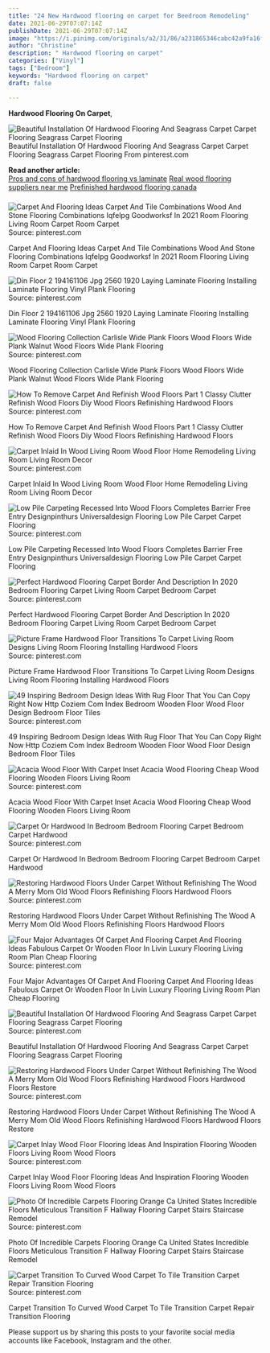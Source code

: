 ```yaml
---
title: "24 New Hardwood flooring on carpet for Beedroom Remodeling"
date: 2021-06-29T07:07:14Z
publishDate: 2021-06-29T07:07:14Z
image: "https://i.pinimg.com/originals/a2/31/86/a231865346cabc42a9fa16fd38dc0bb9.jpg"
author: "Christine"
description: " Hardwood flooring on carpet"
categories: ["Vinyl"]
tags: ["Bedroom"]
keywords: "Hardwood flooring on carpet"
draft: false

---
```

<!-- Head tag Code -->
**Hardwood Flooring On Carpet**, 

![Beautiful Installation Of Hardwood Flooring And Seagrass Carpet Carpet Flooring Seagrass Carpet Flooring](https://i.pinimg.com/originals/49/1b/cf/491bcfdea4150da5b64a307daccf3b41.jpg "Beautiful Installation Of Hardwood Flooring And Seagrass Carpet Carpet Flooring Seagrass Carpet Flooring")
Beautiful Installation Of Hardwood Flooring And Seagrass Carpet Carpet Flooring Seagrass Carpet Flooring From pinterest.com

**Read another article:**  
[Pros and cons of hardwood flooring vs laminate](/pros-and-cons-of-hardwood-flooring-vs-laminate/)
[Real wood flooring suppliers near me](/real-wood-flooring-suppliers-near-me/)
[Prefinished hardwood flooring canada](/prefinished-hardwood-flooring-canada/)




### 

 


![Carpet And Flooring Ideas Carpet And Tile Combinations Wood And Stone Flooring Combinations Iqfelpg Goodworksf In 2021 Room Flooring Living Room Carpet Room Carpet](https://i.pinimg.com/564x/d8/f7/60/d8f7603839573fc21f9feb77f5268dc4.jpg "Carpet And Flooring Ideas Carpet And Tile Combinations Wood And Stone Flooring Combinations Iqfelpg Goodworksf In 2021 Room Flooring Living Room Carpet Room Carpet")
Source: pinterest.com

Carpet And Flooring Ideas Carpet And Tile Combinations Wood And Stone Flooring Combinations Iqfelpg Goodworksf In 2021 Room Flooring Living Room Carpet Room Carpet  

![Din Floor 2 194161106 Jpg 2560 1920 Laying Laminate Flooring Installing Laminate Flooring Vinyl Plank Flooring](https://i.pinimg.com/originals/67/1f/06/671f06a776fd2f5f9ba25f06811f62a3.jpg "Din Floor 2 194161106 Jpg 2560 1920 Laying Laminate Flooring Installing Laminate Flooring Vinyl Plank Flooring")
Source: pinterest.com

Din Floor 2 194161106 Jpg 2560 1920 Laying Laminate Flooring Installing Laminate Flooring Vinyl Plank Flooring  

![Wood Flooring Collection Carlisle Wide Plank Floors Wood Floors Wide Plank Walnut Wood Floors Wide Plank Flooring](https://i.pinimg.com/474x/34/70/8f/34708f6efb2f6caef7b75faa03f8210a--solid-wood-flooring-wide-plank-flooring.jpg "Wood Flooring Collection Carlisle Wide Plank Floors Wood Floors Wide Plank Walnut Wood Floors Wide Plank Flooring")
Source: pinterest.com

Wood Flooring Collection Carlisle Wide Plank Floors Wood Floors Wide Plank Walnut Wood Floors Wide Plank Flooring  

![How To Remove Carpet And Refinish Wood Floors Part 1 Classy Clutter Refinish Wood Floors Diy Wood Floors Refinishing Hardwood Floors](https://i.pinimg.com/originals/32/41/d4/3241d4e087a26123044963f9c244b7a9.jpg "How To Remove Carpet And Refinish Wood Floors Part 1 Classy Clutter Refinish Wood Floors Diy Wood Floors Refinishing Hardwood Floors")
Source: pinterest.com

How To Remove Carpet And Refinish Wood Floors Part 1 Classy Clutter Refinish Wood Floors Diy Wood Floors Refinishing Hardwood Floors  

![Carpet Inlaid In Wood Living Room Wood Floor Home Remodeling Living Room Living Room Decor](https://i.pinimg.com/originals/13/93/ac/1393ac434f9028d0890ce71d98bbe140.jpg "Carpet Inlaid In Wood Living Room Wood Floor Home Remodeling Living Room Living Room Decor")
Source: pinterest.com

Carpet Inlaid In Wood Living Room Wood Floor Home Remodeling Living Room Living Room Decor  

![Low Pile Carpeting Recessed Into Wood Floors Completes Barrier Free Entry Designpinthurs Universaldesign Flooring Low Pile Carpet Carpet Flooring](https://i.pinimg.com/736x/2d/76/33/2d763305d927522d855998b2cf462acc--rustic-floors-carpet-flooring.jpg "Low Pile Carpeting Recessed Into Wood Floors Completes Barrier Free Entry Designpinthurs Universaldesign Flooring Low Pile Carpet Carpet Flooring")
Source: pinterest.com

Low Pile Carpeting Recessed Into Wood Floors Completes Barrier Free Entry Designpinthurs Universaldesign Flooring Low Pile Carpet Carpet Flooring  

![Perfect Hardwood Flooring Carpet Border And Description In 2020 Bedroom Flooring Carpet Living Room Carpet Bedroom Carpet](https://i.pinimg.com/originals/26/ee/3f/26ee3ff0bfd2f378c9d7697ca04a489a.jpg "Perfect Hardwood Flooring Carpet Border And Description In 2020 Bedroom Flooring Carpet Living Room Carpet Bedroom Carpet")
Source: pinterest.com

Perfect Hardwood Flooring Carpet Border And Description In 2020 Bedroom Flooring Carpet Living Room Carpet Bedroom Carpet  

![Picture Frame Hardwood Floor Transitions To Carpet Living Room Designs Living Room Flooring Installing Hardwood Floors](https://i.pinimg.com/originals/ea/e1/a3/eae1a3fff418b5c6664276737d6b46b6.jpg "Picture Frame Hardwood Floor Transitions To Carpet Living Room Designs Living Room Flooring Installing Hardwood Floors")
Source: pinterest.com

Picture Frame Hardwood Floor Transitions To Carpet Living Room Designs Living Room Flooring Installing Hardwood Floors  

![49 Inspiring Bedroom Design Ideas With Rug Floor That You Can Copy Right Now Http Coziem Com Index Bedroom Wooden Floor Wood Floor Design Bedroom Floor Tiles](https://i.pinimg.com/736x/cd/c3/9e/cdc39ef640c636391212b1532e04d9ab.jpg "49 Inspiring Bedroom Design Ideas With Rug Floor That You Can Copy Right Now Http Coziem Com Index Bedroom Wooden Floor Wood Floor Design Bedroom Floor Tiles")
Source: pinterest.com

49 Inspiring Bedroom Design Ideas With Rug Floor That You Can Copy Right Now Http Coziem Com Index Bedroom Wooden Floor Wood Floor Design Bedroom Floor Tiles  

![Acacia Wood Floor With Carpet Inset Acacia Wood Flooring Cheap Wood Flooring Wooden Floors Living Room](https://i.pinimg.com/originals/51/82/66/518266e7f23d7c21e9144b268ee05ba2.jpg "Acacia Wood Floor With Carpet Inset Acacia Wood Flooring Cheap Wood Flooring Wooden Floors Living Room")
Source: pinterest.com

Acacia Wood Floor With Carpet Inset Acacia Wood Flooring Cheap Wood Flooring Wooden Floors Living Room  

![Carpet Or Hardwood In Bedroom Bedroom Flooring Carpet Bedroom Carpet Hardwood](https://i.pinimg.com/originals/26/5e/dd/265edd6052196f8327440a0e63f10ac9.jpg "Carpet Or Hardwood In Bedroom Bedroom Flooring Carpet Bedroom Carpet Hardwood")
Source: pinterest.com

Carpet Or Hardwood In Bedroom Bedroom Flooring Carpet Bedroom Carpet Hardwood  

![Restoring Hardwood Floors Under Carpet Without Refinishing The Wood A Merry Mom Old Wood Floors Refinishing Floors Hardwood Floors](https://i.pinimg.com/originals/3d/d4/98/3dd49891a876472fb590c5825905c120.jpg "Restoring Hardwood Floors Under Carpet Without Refinishing The Wood A Merry Mom Old Wood Floors Refinishing Floors Hardwood Floors")
Source: pinterest.com

Restoring Hardwood Floors Under Carpet Without Refinishing The Wood A Merry Mom Old Wood Floors Refinishing Floors Hardwood Floors  

![Four Major Advantages Of Carpet And Flooring Carpet And Flooring Ideas Fabulous Carpet Or Wooden Floor In Livin Luxury Flooring Living Room Plan Cheap Flooring](https://i.pinimg.com/originals/6c/c8/dd/6cc8dd28fa31d709aa9f8be2066855da.jpg "Four Major Advantages Of Carpet And Flooring Carpet And Flooring Ideas Fabulous Carpet Or Wooden Floor In Livin Luxury Flooring Living Room Plan Cheap Flooring")
Source: pinterest.com

Four Major Advantages Of Carpet And Flooring Carpet And Flooring Ideas Fabulous Carpet Or Wooden Floor In Livin Luxury Flooring Living Room Plan Cheap Flooring  

![Beautiful Installation Of Hardwood Flooring And Seagrass Carpet Carpet Flooring Seagrass Carpet Flooring](https://i.pinimg.com/originals/49/1b/cf/491bcfdea4150da5b64a307daccf3b41.jpg "Beautiful Installation Of Hardwood Flooring And Seagrass Carpet Carpet Flooring Seagrass Carpet Flooring")
Source: pinterest.com

Beautiful Installation Of Hardwood Flooring And Seagrass Carpet Carpet Flooring Seagrass Carpet Flooring  

![Restoring Hardwood Floors Under Carpet Without Refinishing The Wood A Merry Mom Old Wood Floors Refinishing Hardwood Floors Hardwood Floors Restore](https://i.pinimg.com/736x/ec/99/75/ec9975e4b57d43456293ac0fae8d29a4--carpet-flooring-diy-wood.jpg "Restoring Hardwood Floors Under Carpet Without Refinishing The Wood A Merry Mom Old Wood Floors Refinishing Hardwood Floors Hardwood Floors Restore")
Source: pinterest.com

Restoring Hardwood Floors Under Carpet Without Refinishing The Wood A Merry Mom Old Wood Floors Refinishing Hardwood Floors Hardwood Floors Restore  

![Carpet Inlay Wood Floor Flooring Ideas And Inspiration Flooring Wooden Floors Living Room Wood Floors](https://i.pinimg.com/564x/cb/cd/ef/cbcdef7ddf5362476b15bae8b0826f31.jpg "Carpet Inlay Wood Floor Flooring Ideas And Inspiration Flooring Wooden Floors Living Room Wood Floors")
Source: pinterest.com

Carpet Inlay Wood Floor Flooring Ideas And Inspiration Flooring Wooden Floors Living Room Wood Floors  

![Photo Of Incredible Carpets Flooring Orange Ca United States Incredible Floors Meticulous Transition F Hallway Flooring Carpet Stairs Staircase Remodel](https://i.pinimg.com/originals/29/95/e4/2995e4fc42e76b33a4ddcdf38dd7202c.jpg "Photo Of Incredible Carpets Flooring Orange Ca United States Incredible Floors Meticulous Transition F Hallway Flooring Carpet Stairs Staircase Remodel")
Source: pinterest.com

Photo Of Incredible Carpets Flooring Orange Ca United States Incredible Floors Meticulous Transition F Hallway Flooring Carpet Stairs Staircase Remodel  

![Carpet Transition To Curved Wood Carpet To Tile Transition Carpet Repair Transition Flooring](https://i.pinimg.com/originals/a2/31/86/a231865346cabc42a9fa16fd38dc0bb9.jpg "Carpet Transition To Curved Wood Carpet To Tile Transition Carpet Repair Transition Flooring")
Source: pinterest.com

Carpet Transition To Curved Wood Carpet To Tile Transition Carpet Repair Transition Flooring  

Please support us by sharing this posts to your favorite social media accounts like Facebook, Instagram and the other.

